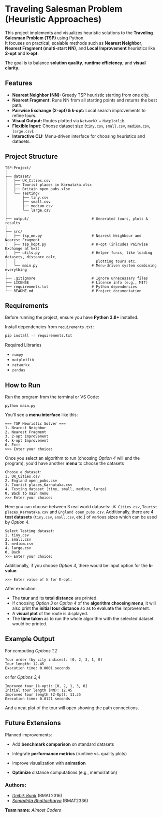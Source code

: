 # Traveling Salesman Problem (Heuristic Approaches)

This project implements and visualizes heuristic solutions to the **Traveling Salesman Problem (TSP)** using Python.  
It focuses on practical, scalable methods such as **Nearest Neighbor**, **Nearest Fragment (multi-start NN)**, and **Local Improvement** heuristics like **2-opt** and **k-opt**.

The goal is to balance **solution quality**, **runtime efficiency**, and **visual clarity**.

## Features

- **Nearest Neighbor (NN):** Greedy TSP heuristic starting from one city.
- **Nearest Fragment:** Runs NN from all starting points and returns the best path.
- **Pairwise Exchange (2-opt) & k-opt:** Local search improvements to refine tours.
- **Visual Output:** Routes plotted via `NetworkX` + `Matplotlib`.
- **Flexible Input:** Choose dataset size (`tiny.csv`, `small.csv`, `medium.csv`, `large.csv`).
- **Interactive CLI:** Menu-driven interface for choosing heuristics and datasets.

## Project Structure

```
TSP-Project/
│
├── dataset/
│   ├── UK_Cities.csv
│   ├── Tourist places in Karnataka.xlsx
│   ├── Britain open_pubs.xlsx
│   └── Testing/
│       ├── tiny.csv
│       ├── small.csv
│       ├── medium.csv
│       └── large.csv
│
├── output/                             # Generated tours, plots & results
│
├── src/
│   ├── tsp_nn.py                       # Nearest Neighbour and Nearest Fragment
│   ├── tsp_kopt.py                     # K-opt (inlcudes Pairwise Exchange at k=2)
│   ├── utils.py                        # Helper funcs, like loading datasets, distance calc, 
│   │                                     plotting tours etc.
│   └── main.py                         # Menu-driven system combining everything
│
├── .gitignore                          # Ignore unnecessary files
├── LICENSE                             # License info (e.g., MIT)
├── requirements.txt                    # Python dependencies
└── README.md                           # Project documentation
```

## Requirements

Before running the project, ensure you have **Python 3.8+** installed.

Install dependencies from `requirements.txt`:

```bash
pip install -r requirements.txt
```

Required Libraries
- `numpy`
- `matplotlib`
- `networkx`
- `pandas`

## How to Run

Run the program from the terminal or VS Code:
```
python main.py
```

You’ll see a **menu interface** like this:
```
=== TSP Heuristic Solver ===
1. Nearest Neighbor
2. Nearest Fragment
3. 2-opt Improvement
4. k-opt Improvement
0. Exit
>>> Enter your choice:
```

Once you select an algorithm to run (choosing _Option 4_ will end the program), you'd have another **menu** to choose the datasets
```
Choose a dataset:
1. UK_Cities.csv
2. England open_pubs.csv
3. Tourist places_Karnataka.csv
4. Testing dataset (tiny, small, medium, large)
0. Back to main menu
>>> Enter your choice:
```

Here you can choose between 3 real world datasets: `UK_Cities.csv`, `Tourist places_Karnataka.csv` and `England open_pubs.csv`. Additionally, there are 4 **test datasets** (`tiny.csv`, `small.csv`, etc.) of various sizes which can be used by _Option 4_.
```
Select Testing dataset:
1. tiny.csv
2. small.csv
3. medium.csv
4. large.csv
0. Back
>>> Enter your choice:
```

Additionally, if you choose _Option 4_, there would be input option for the **k-value**.
```
>>> Enter value of k for K-opt:
```

After execution:

- The **tour** and its **total distance** are printed.
- If choosing _Option 3_ or _Option 4_ of the **algorithm choosing menu**, it will also print the **initial tour distance** so as to evaluate the improvement.
- A **visual plot** of the route is displayed.
- The **time taken** as to run the whole algorithm with the selected dataset would be printed.

## Example Output

For computing _Options 1,2_
```
Tour order (by city indices): [0, 2, 3, 1, 0]
Tour length: 12.45
Execution time: 0.0001 seconds
```

or for _Options 3,4_
```
Improved tour (k-opt): [0, 2, 1, 3, 0]
Initial tour length (NN): 12.45
Improved tour length (2-Opt): 11.35
Execution time: 0.0121 seconds
```

And a neat plot of the tour will open showing the path connections.

## Future Extensions

Planned improvements:

- Add **benchmark comparison** on standard datasets

- Integrate **performance metrics** (runtime vs. quality plots)

- Improve visualization with **animation**

- **Optimize** distance computations (e.g., memoization)


### Authors: 
- [_Daibik Barik_](https://github.com/theikosB) (BMAT2316)
- [_Samadrita Bhattacharya_](https://github.com/Samadrita16) (BMAT2336)

**Team name:** _Almost Coders_
